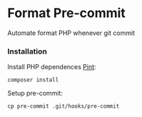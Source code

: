 # Format Pre-commit

Automate format PHP whenever git commit

### Installation

Install PHP dependences [Pint](https://github.com/laravel/pint):
```
composer install
```

Setup pre-commit:
```
cp pre-commit .git/hooks/pre-commit
```
